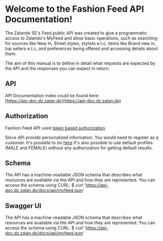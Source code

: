 # Welcome to the Fashion Feed API Documentation!

The Zalando SE's Feed public API was created to give a programmatic access to Zalando's MyFeed and allow basic operations, such as searching for sources like New In, Street styles, stylists e.t.c, items like Brand new in, top sellers e.t.c, and preferences being offered and accessing details about them.

The aim of this manual is to define in detail what requests are expected by the API and the responses you can expect in return.

##  API

API Documentation index could be found here:  
[https://api-doc.dz.zalan.do](https://api-doc.dz.zalan.do)


##  Authorization

Fashion Feed API used [token based authorization](https://github.com/zalando/Zalando-Fashion-Feed-API/wiki/Authorization).

Since API provide personalized information. You would need to register as a customer. It's possible to do [here](https://www.zalando.co.uk/login)
It's also possible to use default profiles (MALE and FEMALE) without any authorization for getting default results.


## Schema

The API has a machine-readable JSON schema that describes what resources are available via the API and how they are represented. You can access the schema using CURL:
$ curl 'https://api-doc.dz.zalan.do/docs/api/myfeed.json'

## Swagger UI

The API has a machine-readable JSON schema that describes what resources are available via the API and how they are represented. You can access the schema using CURL:
$ curl 'https://api-doc.dz.zalan.do/docs/api/myfeed.json'
